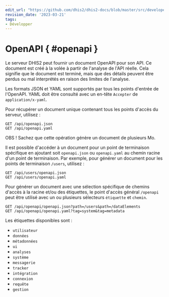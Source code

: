 ```yaml
---
edit_url: "https://github.com/dhis2/dhis2-docs/blob/master/src/developer/web-api/openapi.md"
revision_date: '2023-03-21'
tags:
- Développer
---
```


# OpenAPI { #openapi } 

Le serveur DHIS2 peut fournir un document OpenAPI pour son API.
Ce document est créé à la volée à partir de l'analyse de l'API réelle.
Cela signifie que le document est terminé, mais que des détails peuvent être perdus ou mal interprétés
en raison des limites de l'analyse.

Les formats JSON et YAML sont supportés par tous les points d'entrée de l'OpenAPI.
YAML doit être consulté avec un en-tête `Accepter` de `application/x-yaml`.

Pour récupérer un document unique contenant tous les points d'accès du serveur, utilisez :

    GET /api/openapi.json
    GET /api/openapi.yaml

OBS ! Sachez que cette opération génère un document de plusieurs Mo.

Il est possible d'accéder à un document pour un point de terminaison spécifique en ajoutant soit 
`openapi.json` ou `openapi.yaml` au chemin racine d'un point de terminaison. 
Par exemple, pour générer un document pour les points de terminaison `/users`, utilisez :

    GET /api/users/openapi.json
    GET /api/users/openapi.yaml

Pour générer un document avec une sélection spécifique de chemins d'accès à la racine 
et/ou des étiquettes, le point d'accès général `/openapi` peut être utilisé avec un ou plusieurs 
sélecteurs `étiquette` et `chemin`.

    GET /api/openapi/openapi.json?path=/users&path=/dataElements
    GET /api/openapi/openapi.yaml?tag=system&tag=metadata

Les étiquettes disponibles sont :

* `utilisateur`
* `données`
* `métadonnées`
* `ui`
* `analyses`
* `système`
* `messagerie`
* `tracker`
* `intégration`
* `connexion`
* `requête`
* `gestion`

